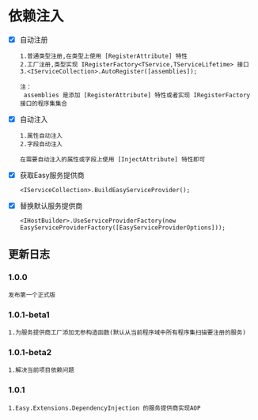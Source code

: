 # 依赖注入

- [x] 自动注册

  ~~~text
  1.普通类型注册,在类型上使用 [RegisterAttribute] 特性
  2.工厂注册,类型实现 IRegisterFactory<TService,TServiceLifetime> 接口
  3.<IServiceCollection>.AutoRegister([assemblies]);

  注：
   assemblies 是添加 [RegisterAttribute] 特性或者实现 IRegisterFactory 接口的程序集集合
  ~~~

- [x] 自动注入

  ~~~text
  1.属性自动注入
  2.字段自动注入

  在需要自动注入的属性或字段上使用 [InjectAttribute] 特性即可
  ~~~

- [x] 获取Easy服务提供商

  ~~~text
  <IServiceCollection>.BuildEasyServiceProvider();
  ~~~

- [x] 替换默认服务提供商

  ~~~text
  <IHostBuilder>.UseServiceProviderFactory(new EasyServiceProviderFactory([EasyServiceProviderOptions]));
  ~~~

## 更新日志

### 1.0.0

~~~text
发布第一个正式版
~~~

### 1.0.1-beta1

~~~text
1.为服务提供商工厂添加无参构造函数(默认从当前程序域中所有程序集扫描要注册的服务)
~~~

### 1.0.1-beta2

~~~text
1.解决当前项目依赖问题
~~~

### 1.0.1

~~~text
1.Easy.Extensions.DependencyInjection 的服务提供商实现AOP
~~~
